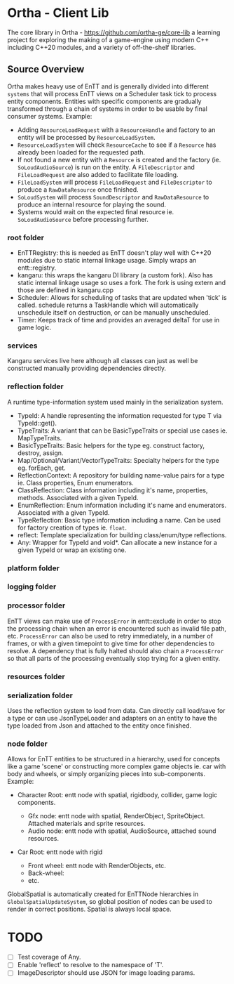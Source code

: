 # Ortha - Client Lib

The core library in Ortha - https://github.com/ortha-ge/core-lib a learning project for exploring the making of
a game-engine using modern C++ including C++20 modules, and a variety of off-the-shelf libraries.

## Source Overview

Ortha makes heavy use of EnTT and is generally divided into different `systems` that will process EnTT views on a 
Scheduler task tick to process entity components. Entities with specific components are gradually transformed through
a chain of systems in order to be usable by final consumer systems. Example:

- Adding `ResourceLoadRequest` with a `ResourceHandle` and factory to an entity will be processed by `ResourceLoadSystem`.
- `ResourceLoadSystem` will check `ResourceCache` to see if a `Resource` has already been loaded for the requested path.
- If not found a new entity with a `Resource` is created and the factory (ie. `SoLoudAudioSource`) is run on the entity. 
A `FileDescriptor` and `FileLoadRequest` are also added to facilitate file loading.
- `FileLoadSystem` will process `FileLoadRequest` and `FileDescriptor` to produce a `RawDataResource` once finished.
- `SoLoudSystem` will process `SoundDescriptor` and `RawDataResource` to produce an internal resource for playing the sound.
- Systems would wait on the expected final resource ie. `SoLoudAudioSource` before processing further.

### root folder

- EnTTRegistry: this is needed as EnTT doesn't play well with C++20 modules due to static internal linkage usage.
    Simply wraps an entt::registry.
- kangaru: this wraps the kangaru DI library (a custom fork). Also has static internal linkage usage so uses a fork.
    The fork is using extern and those are defined in kangaru.cpp
- Scheduler: Allows for scheduling of tasks that are updated when 'tick' is called. schedule returns a TaskHandle
    which will automatically unschedule itself on destruction, or can be manually unscheduled.
- Timer: Keeps track of time and provides an averaged deltaT for use in game logic.

### services

Kangaru services live here although all classes can just as well be constructed manually providing dependencies directly.

### reflection folder

A runtime type-information system used mainly in the serialization system.

  - TypeId: A handle representing the information requested for type T via TypeId::get<T>().
  - TypeTraits: A variant that can be BasicTypeTraits or special use cases ie. MapTypeTraits.
  - BasicTypeTraits: Basic helpers for the type eg. construct factory, destroy, assign.
  - Map/Optional/Variant/VectorTypeTraits: Specialty helpers for the type eg. forEach, get.
  - ReflectionContext: A repository for building name-value pairs for a type ie. Class properties, Enum enumerators.
  - ClassReflection: Class information including it's name, properties, methods. Associated with a given TypeId.
  - EnumReflection: Enum information including it's name and enumerators. Associated with a given TypeId.
  - TypeReflection: Basic type information including a name. Can be used for factory creation of types ie. `float`.
  - reflect<T>: Template specialization for building class/enum/type reflections.
  - Any: Wrapper for TypeId and void*. Can allocate a new instance for a given TypeId or wrap an existing one.

### platform folder

### logging folder

### processor folder

EnTT views can make use of `ProcessError` in entt::exclude in order to stop the processing chain when an error is
encountered such as invalid file path, etc. `ProcessError` can also be used to retry immediately, in a number of frames,
or with a given timepoint to give time for other dependencies to resolve. A dependency that is fully halted should also
chain a `ProcessError` so that all parts of the processing eventually stop trying for a given entity.

### resources folder

### serialization folder

Uses the reflection system to load from data. Can directly call load/save for a type or can use JsonTypeLoader and
adapters on an entity to have the type loaded from Json and attached to the entity once finished.

### node folder

Allows for EnTT entities to be structured in a hierarchy, used for concepts like a game 'scene' or constructing more
complex game objects ie. car with body and wheels, or simply organizing pieces into sub-components. Example:

- Character Root: entt node with spatial, rigidbody, collider, game logic components.
  - Gfx node: entt node with spatial, RenderObject, SpriteObject. Attached materials and sprite resources.
  - Audio node: entt node with spatial, AudioSource, attached sound resources.

- Car Root: entt node with rigid
    - Front wheel: entt node with RenderObjects, etc.
    - Back-wheel:
    - etc.

GlobalSpatial is automatically created for EnTTNode hierarchies in `GlobalSpatialUpdateSystem`, so global position of 
nodes can be used to render in correct positions. Spatial is always local space.

# TODO

- [ ] Test coverage of Any.
- [ ] Enable 'reflect<T>' to resolve to the namespace of 'T'.
- [ ] ImageDescriptor should use JSON for image loading params.
